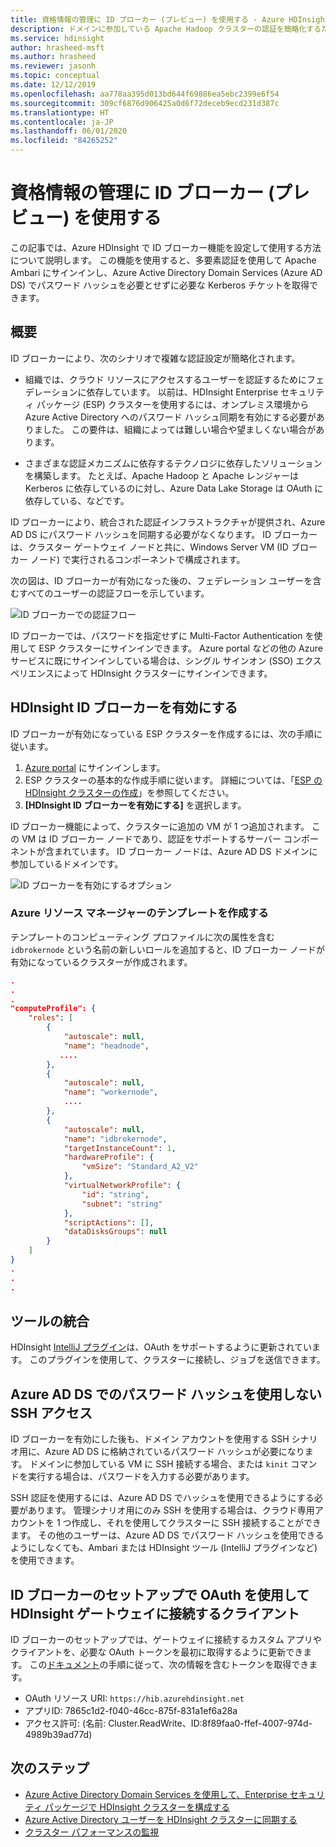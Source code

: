```yaml
---
title: 資格情報の管理に ID ブローカー (プレビュー) を使用する - Azure HDInsight
description: ドメインに参加している Apache Hadoop クラスターの認証を簡略化するための HDInsight ID ブローカーについて説明します。
ms.service: hdinsight
author: hrasheed-msft
ms.author: hrasheed
ms.reviewer: jasonh
ms.topic: conceptual
ms.date: 12/12/2019
ms.openlocfilehash: aa778aa395d013bd644f69886ea5ebc2399e6f54
ms.sourcegitcommit: 309cf6876d906425a0d6f72deceb9ecd231d387c
ms.translationtype: HT
ms.contentlocale: ja-JP
ms.lasthandoff: 06/01/2020
ms.locfileid: "84265252"
---
```

# <a name="use-id-broker-preview-for-credential-management"></a>資格情報の管理に ID ブローカー (プレビュー) を使用する

この記事では、Azure HDInsight で ID ブローカー機能を設定して使用する方法について説明します。 この機能を使用すると、多要素認証を使用して Apache Ambari にサインインし、Azure Active Directory Domain Services (Azure AD DS) でパスワード ハッシュを必要とせずに必要な Kerberos チケットを取得できます。

## <a name="overview"></a>概要

ID ブローカーにより、次のシナリオで複雑な認証設定が簡略化されます。

* 組織では、クラウド リソースにアクセスするユーザーを認証するためにフェデレーションに依存しています。 以前は、HDInsight Enterprise セキュリティ パッケージ (ESP) クラスターを使用するには、オンプレミス環境から Azure Active Directory へのパスワード ハッシュ同期を有効にする必要がありました。 この要件は、組織によっては難しい場合や望ましくない場合があります。

* さまざまな認証メカニズムに依存するテクノロジに依存したソリューションを構築します。 たとえば、Apache Hadoop と Apache レンジャーは Kerberos に依存しているのに対し、Azure Data Lake Storage は OAuth に依存している、などです。

ID ブローカーにより、統合された認証インフラストラクチャが提供され、Azure AD DS にパスワード ハッシュを同期する必要がなくなります。 ID ブローカーは、クラスター ゲートウェイ ノードと共に、Windows Server VM (ID ブローカー ノード) で実行されるコンポーネントで構成されます。 

次の図は、ID ブローカーが有効になった後の、フェデレーション ユーザーを含むすべてのユーザーの認証フローを示しています。

![ID ブローカーでの認証フロー](./media/identity-broker/identity-broker-architecture.png)

ID ブローカーでは、パスワードを指定せずに Multi-Factor Authentication を使用して ESP クラスターにサインインできます。 Azure portal などの他の Azure サービスに既にサインインしている場合は、シングル サインオン (SSO) エクスペリエンスによって HDInsight クラスターにサインインできます。

## <a name="enable-hdinsight-id-broker"></a>HDInsight ID ブローカーを有効にする

ID ブローカーが有効になっている ESP クラスターを作成するには、次の手順に従います。

1. [Azure portal](https://portal.azure.com) にサインインします。
1. ESP クラスターの基本的な作成手順に従います。 詳細については、「[ESP の HDInsight クラスターの作成](apache-domain-joined-configure-using-azure-adds.md#create-an-hdinsight-cluster-with-esp)」を参照してください。
1. **[HDInsight ID ブローカーを有効にする]** を選択します。

ID ブローカー機能によって、クラスターに追加の VM が 1 つ追加されます。 この VM は ID ブローカー ノードであり、認証をサポートするサーバー コンポーネントが含まれています。 ID ブローカー ノードは、Azure AD DS ドメインに参加しているドメインです。

![ID ブローカーを有効にするオプション](./media/identity-broker/identity-broker-enable.png)

### <a name="using-azure-resource-manager-templates"></a>Azure リソース マネージャーのテンプレートを作成する
テンプレートのコンピューティング プロファイルに次の属性を含む `idbrokernode` という名前の新しいロールを追加すると、ID ブローカー ノードが有効になっているクラスターが作成されます。

```json
.
.
.
"computeProfile": {
    "roles": [
        {
            "autoscale": null,
            "name": "headnode",
           ....
        },
        {
            "autoscale": null,
            "name": "workernode",
            ....
        },
        {
            "autoscale": null,
            "name": "idbrokernode",
            "targetInstanceCount": 1,
            "hardwareProfile": {
                "vmSize": "Standard_A2_V2"
            },
            "virtualNetworkProfile": {
                "id": "string",
                "subnet": "string"
            },
            "scriptActions": [],
            "dataDisksGroups": null
        }
    ]
}
.
.
.
```

## <a name="tool-integration"></a>ツールの統合

HDInsight [IntelliJ プラグイン](https://docs.microsoft.com/azure/hdinsight/spark/apache-spark-intellij-tool-plugin#integrate-with-hdinsight-identity-broker-hib)は、OAuth をサポートするように更新されています。 このプラグインを使用して、クラスターに接続し、ジョブを送信できます。

## <a name="ssh-access-without-a-password-hash-in-azure-ad-ds"></a>Azure AD DS でのパスワード ハッシュを使用しない SSH アクセス

ID ブローカーを有効にした後も、ドメイン アカウントを使用する SSH シナリオ用に、Azure AD DS に格納されているパスワード ハッシュが必要になります。 ドメインに参加している VM に SSH 接続する場合、または `kinit` コマンドを実行する場合は、パスワードを入力する必要があります。 

SSH 認証を使用するには、Azure AD DS でハッシュを使用できるようにする必要があります。 管理シナリオ用にのみ SSH を使用する場合は、クラウド専用アカウントを 1 つ作成し、それを使用してクラスターに SSH 接続することができます。 その他のユーザーは、Azure AD DS でパスワード ハッシュを使用できるようにしなくても、Ambari または HDInsight ツール (IntelliJ プラグインなど) を使用できます。

## <a name="clients-using-oauth-to-connect-to-hdinsight-gateway-with-id-broker-setup"></a>ID ブローカーのセットアップで OAuth を使用して HDInsight ゲートウェイに接続するクライアント

ID ブローカーのセットアップでは、ゲートウェイに接続するカスタム アプリやクライアントを、必要な OAuth トークンを最初に取得するように更新できます。 この[ドキュメント](https://docs.microsoft.com/azure/storage/common/storage-auth-aad-app)の手順に従って、次の情報を含むトークンを取得できます。

*   OAuth リソース URI: `https://hib.azurehdinsight.net` 
* アプリID: 7865c1d2-f040-46cc-875f-831a1ef6a28a
*   アクセス許可: (名前: Cluster.ReadWrite、ID:8f89faa0-ffef-4007-974d-4989b39ad77d)

## <a name="next-steps"></a>次のステップ

* [Azure Active Directory Domain Services を使用して、Enterprise セキュリティ パッケージで HDInsight クラスターを構成する](apache-domain-joined-configure-using-azure-adds.md)
* [Azure Active Directory ユーザーを HDInsight クラスターに同期する](../hdinsight-sync-aad-users-to-cluster.md)
* [クラスター パフォーマンスの監視](../hdinsight-key-scenarios-to-monitor.md)
